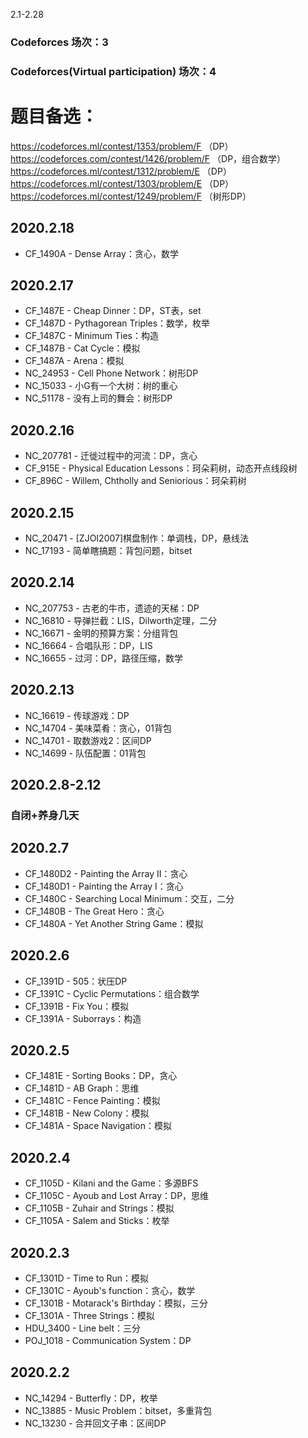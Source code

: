 2.1-2.28
### Codeforces 场次：3
### Codeforces(Virtual participation) 场次：4

# 题目备选：
https://codeforces.ml/contest/1353/problem/F （DP）
https://codeforces.com/contest/1426/problem/F （DP，组合数学）
https://codeforces.ml/contest/1312/problem/E  （DP）
https://codeforces.ml/contest/1303/problem/E  （DP）
https://codeforces.ml/contest/1249/problem/F  （树形DP）

## 2020.2.18
- CF_1490A - Dense Array：贪心，数学

## 2020.2.17
- CF_1487E - Cheap Dinner：DP，ST表，set
- CF_1487D - Pythagorean Triples：数学，枚举
- CF_1487C - Minimum Ties：构造
- CF_1487B - Cat Cycle：模拟
- CF_1487A - Arena：模拟
- NC_24953 - Cell Phone Network：树形DP
- NC_15033 - 小G有一个大树：树的重心
- NC_51178 - 没有上司的舞会：树形DP

## 2020.2.16
- NC_207781 - 迁徙过程中的河流：DP，贪心
- CF_915E - Physical Education Lessons：珂朵莉树，动态开点线段树
- CF_896C - Willem, Chtholly and Seniorious：珂朵莉树

## 2020.2.15
- NC_20471 - [ZJOI2007]棋盘制作：单调栈，DP，悬线法
- NC_17193 - 简单瞎搞题：背包问题，bitset

## 2020.2.14
- NC_207753 - 古老的牛市，遗迹的天梯：DP
- NC_16810 - 导弹拦截：LIS，Dilworth定理，二分
- NC_16671 - 金明的预算方案：分组背包
- NC_16664 - 合唱队形：DP，LIS
- NC_16655 - 过河：DP，路径压缩，数学

## 2020.2.13
- NC_16619 - 传球游戏：DP
- NC_14704 - 美味菜肴：贪心，01背包
- NC_14701 - 取数游戏2：区间DP
- NC_14699 - 队伍配置：01背包

## 2020.2.8-2.12
### 自闭+养身几天

## 2020.2.7
- CF_1480D2 - Painting the Array II：贪心
- CF_1480D1 - Painting the Array I：贪心
- CF_1480C - Searching Local Minimum：交互，二分
- CF_1480B - The Great Hero：贪心
- CF_1480A - Yet Another String Game：模拟

## 2020.2.6
- CF_1391D - 505：状压DP
- CF_1391C - Cyclic Permutations：组合数学
- CF_1391B - Fix You：模拟
- CF_1391A - Suborrays：构造

## 2020.2.5
- CF_1481E - Sorting Books：DP，贪心
- CF_1481D - AB Graph：思维
- CF_1481C - Fence Painting：模拟
- CF_1481B - New Colony：模拟
- CF_1481A - Space Navigation：模拟

## 2020.2.4
- CF_1105D - Kilani and the Game：多源BFS
- CF_1105C - Ayoub and Lost Array：DP，思维
- CF_1105B - Zuhair and Strings：模拟
- CF_1105A - Salem and Sticks：枚举

## 2020.2.3
- CF_1301D - Time to Run：模拟
- CF_1301C - Ayoub's function：贪心，数学
- CF_1301B - Motarack's Birthday：模拟，三分
- CF_1301A - Three Strings：模拟
- HDU_3400 - Line belt：三分
- POJ_1018 - Communication System：DP

## 2020.2.2
- NC_14294 - Butterfly：DP，枚举
- NC_13885 - Music Problem：bitset，多重背包
- NC_13230 - 合并回文子串：区间DP
